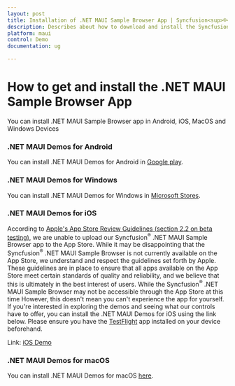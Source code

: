 ```yaml
---
layout: post
title: Installation of .NET MAUI Sample Browser App | Syncfusion<sup>®</sup>
description: Describes about how to download and install the Syncfusion<sup>®</sup> .NET MAUI Sample Browser App in each platform
platform: maui
control: Demo
documentation: ug

---
```


# How to get and install the .NET MAUI Sample Browser App

You can install .NET MAUI Sample Browser app in Android, iOS, MacOS and Windows Devices

### .NET MAUI Demos for Android
You can install .NET MAUI Demos for Android in [Google play](https://play.google.com/store/apps/details?id=com.syncfusion.sampleBrowser.maui).

### .NET MAUI Demos for Windows
You can install .NET MAUI Demos for Windows in [Microsoft Stores](https://apps.microsoft.com/store/detail/syncfusion-maui-controls-gallery/9P2P4D2BK270).

### .NET MAUI Demos for iOS
According to [Apple's App Store Review Guidelines (section 2.2 on beta testing)](https://developer.apple.com/app-store/review/guidelines/#performance), we are unable to upload our Syncfusion<sup>®</sup> .NET MAUI Sample Browser app to the App Store. While it may be disappointing that the Syncfusion<sup>®</sup> .NET MAUI Sample Browser is not currently available on the App Store, we understand and respect the guidelines set forth by Apple. These guidelines are in place to ensure that all apps available on the App Store meet certain standards of quality and reliability, and we believe that this is ultimately in the best interest of users. While the Syncfusion<sup>®</sup> .NET MAUI Sample Browser may not be accessible through the App Store at this time However, this doesn't mean you can't experience the app for yourself. If you're interested in exploring the demos and seeing what our controls have to offer, you can install the .NET MAUI Demos for iOS using the link below. Please ensure you have the [TestFlight](https://apps.apple.com/in/app/testflight/id899247664) app installed on your device beforehand.

Link: [iOS Demo](https://testflight.apple.com/join/EEOtwVNN)

### .NET MAUI Demos for macOS
You can install .NET MAUI Demos for macOS [here](https://install.appcenter.ms/users/xamarincore/apps/syncfusion-maui-ui-controls/distribution_groups/public).
